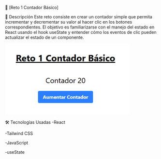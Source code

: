 🚀 [Reto 1 Contador Básico]

📌 Descripción
Este reto consiste en crear un contador simple que permita incrementar y decrementar su valor al hacer clic en los botones correspondientes. El objetivo es familiarizarse con el manejo del estado en React usando el hook useState y entender cómo los eventos de clic pueden actualizar el estado de un componente.

![Descripción de la imagen](/Assets/reto-facil-01-contador-basico.png)


🛠️ Tecnologías Usadas
-React

-Tailwind CSS

-JavaScript

-useState
